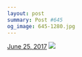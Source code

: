 ```yaml
---
layout: post
summary: Post #645
og_image: 645-1280.jpg
---
```


<p>
  <time><a href="/645">June 25, 2017</a></time>
  <a href="/645"><img src="{{ site.assets_url }}/645-640.jpg" srcset="{{ site.assets_url }}/645-320.jpg 320w, {{ site.assets_url }}/645-640.jpg 640w, {{ site.assets_url }}/645-960.jpg 960w, {{ site.assets_url }}/645-1280.jpg 1280w" sizes="(min-width: 700px) 50vw, calc(100vw - 2rem)" /></a>
</p>
